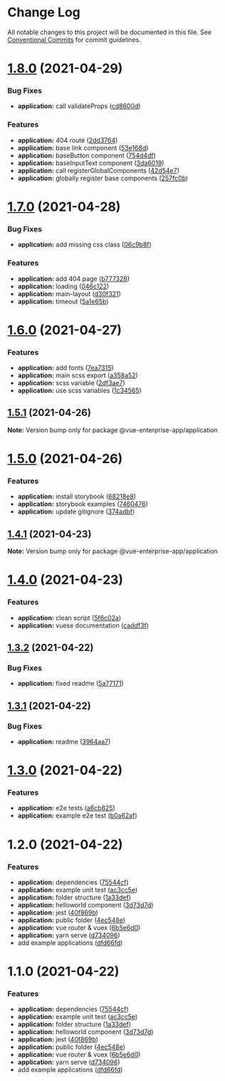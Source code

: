 # Change Log

All notable changes to this project will be documented in this file.
See [Conventional Commits](https://conventionalcommits.org) for commit guidelines.

# [1.8.0](https://github.com/Formonsus/vue-enterprise-app/compare/@vue-enterprise-app/application@1.7.0...@vue-enterprise-app/application@1.8.0) (2021-04-29)


### Bug Fixes

* **application:** call validateProps ([cd8600d](https://github.com/Formonsus/vue-enterprise-app/commit/cd8600d8c4b4d8431539ab0549eb799476ca5d5b))


### Features

* **application:** 404 route ([2dd3764](https://github.com/Formonsus/vue-enterprise-app/commit/2dd3764828ab63c28ace8b88abeb843a68012cd6))
* **application:** base link component ([53e168d](https://github.com/Formonsus/vue-enterprise-app/commit/53e168d22fdae0ec32ac7bdae462e86317a3a72b))
* **application:** baseButton component ([754d4df](https://github.com/Formonsus/vue-enterprise-app/commit/754d4dfc2280b2fe38de4314fb231c191b020e69))
* **application:** baseInputText component ([3da6019](https://github.com/Formonsus/vue-enterprise-app/commit/3da6019a9bfc329e3854f5a3a80a9a62c3da98d4))
* **application:** call registerGlobalComponents ([42d54e7](https://github.com/Formonsus/vue-enterprise-app/commit/42d54e74413c44d5cfeee0701fbe8c52113f4b26))
* **application:** globally register base components ([257fc0b](https://github.com/Formonsus/vue-enterprise-app/commit/257fc0b67fc88c3697f1c293d465405e46e61f39))





# [1.7.0](https://github.com/Formonsus/vue-enterprise-app/compare/@vue-enterprise-app/application@1.6.0...@vue-enterprise-app/application@1.7.0) (2021-04-28)


### Bug Fixes

* **application:** add missing css class ([06c9b8f](https://github.com/Formonsus/vue-enterprise-app/commit/06c9b8f8b88405134c465693d34fc33c70cf6601))


### Features

* **application:** add 404 page ([b777328](https://github.com/Formonsus/vue-enterprise-app/commit/b777328b3c0c397a79cd4f8b2bda3eefccd704eb))
* **application:** loading ([046c122](https://github.com/Formonsus/vue-enterprise-app/commit/046c1222672612c30a74284bc2fb3d32d8e9e2b9))
* **application:** main-layout ([d30f321](https://github.com/Formonsus/vue-enterprise-app/commit/d30f321c332d1573c15f0460a934cee936a9ff58))
* **application:** timeout ([5a1e65b](https://github.com/Formonsus/vue-enterprise-app/commit/5a1e65b1efc83c8a94ad2058eedbfc3624873ad5))





# [1.6.0](https://github.com/Formonsus/vue-enterprise-app/compare/@vue-enterprise-app/application@1.5.1...@vue-enterprise-app/application@1.6.0) (2021-04-27)


### Features

* **application:** add fonts ([7ea7315](https://github.com/Formonsus/vue-enterprise-app/commit/7ea7315b9b24add19cb8c9d0d193c49ff5500cc5))
* **application:** main scss export ([a358a52](https://github.com/Formonsus/vue-enterprise-app/commit/a358a528ce355e204ceb9ab598fc56d80eb5c19a))
* **application:** scss variable ([2df3ae7](https://github.com/Formonsus/vue-enterprise-app/commit/2df3ae742ecc5e5fc3d3144b9e6338502ea568fd))
* **application:** use scss variables ([1c34565](https://github.com/Formonsus/vue-enterprise-app/commit/1c345650962ac0d45a4061ada4a25d1df19653d3))





## [1.5.1](https://github.com/Formonsus/vue-enterprise-app/compare/@vue-enterprise-app/application@1.5.0...@vue-enterprise-app/application@1.5.1) (2021-04-26)

**Note:** Version bump only for package @vue-enterprise-app/application





# [1.5.0](https://github.com/Formonsus/vue-enterprise-app/compare/@vue-enterprise-app/application@1.4.1...@vue-enterprise-app/application@1.5.0) (2021-04-26)


### Features

* **application:** install storybook ([68218e8](https://github.com/Formonsus/vue-enterprise-app/commit/68218e89917bdb21e345469192deb319442bf12a))
* **application:** storybook examples ([7460476](https://github.com/Formonsus/vue-enterprise-app/commit/74604760d2c2f692c74548efa7273aa17500ab66))
* **application:** update gitignore ([374adbf](https://github.com/Formonsus/vue-enterprise-app/commit/374adbfdaeb6418946de2feea64e43e6ae2b2923))





## [1.4.1](https://github.com/Formonsus/vue-enterprise-app/compare/@vue-enterprise-app/application@1.4.0...@vue-enterprise-app/application@1.4.1) (2021-04-23)

**Note:** Version bump only for package @vue-enterprise-app/application





# [1.4.0](https://github.com/Formonsus/vue-enterprise-app/compare/@vue-enterprise-app/application@1.3.2...@vue-enterprise-app/application@1.4.0) (2021-04-23)


### Features

* **application:** clean script ([5f6c02a](https://github.com/Formonsus/vue-enterprise-app/commit/5f6c02a3fcd8014fec0d0a61fa010459f0a85122))
* **application:** vuese documentation ([caddf3f](https://github.com/Formonsus/vue-enterprise-app/commit/caddf3fb2f6bba9f3283e60c1ffea6954aa0211c))





## [1.3.2](https://github.com/Formonsus/vue-enterprise-app/compare/@vue-enterprise-app/application@1.3.1...@vue-enterprise-app/application@1.3.2) (2021-04-22)


### Bug Fixes

* **application:** fixed readme ([5a77171](https://github.com/Formonsus/vue-enterprise-app/commit/5a771714c4a5e98c5af219926f98fd0533b2181f))





## [1.3.1](https://github.com/Formonsus/vue-enterprise-app/compare/@vue-enterprise-app/application@1.3.0...@vue-enterprise-app/application@1.3.1) (2021-04-22)


### Bug Fixes

* **application:** readme ([3964aa7](https://github.com/Formonsus/vue-enterprise-app/commit/3964aa717862d7ac3ddec436152ecbd8c40383ac))





# [1.3.0](https://github.com/Formonsus/vue-enterprise-app/compare/@vue-enterprise-app/application@1.2.0...@vue-enterprise-app/application@1.3.0) (2021-04-22)


### Features

* **application:** e2e tests ([a6cb825](https://github.com/Formonsus/vue-enterprise-app/commit/a6cb8255d646c97a2752413f2e5b178945b0343d))
* **application:** example e2e test ([b0a62af](https://github.com/Formonsus/vue-enterprise-app/commit/b0a62afcc6b41175f3b9dce3150f4aa550372c32))





# 1.2.0 (2021-04-22)


### Features

* **application:** dependencies ([75544cf](https://github.com/Formonsus/vue-enterprise-app/commit/75544cff4807235a5efb2a1bd34450703867c33d))
* **application:** example unit test ([ac3cc5e](https://github.com/Formonsus/vue-enterprise-app/commit/ac3cc5e876ace78048cc9f3ab07ae3d0ecaf760b))
* **application:** folder structure ([1a33def](https://github.com/Formonsus/vue-enterprise-app/commit/1a33def9234991b2e6c6a5a10d7c70268799c6d9))
* **application:** helloworld component ([3d73d7d](https://github.com/Formonsus/vue-enterprise-app/commit/3d73d7dfffa082e0fd0f9b4e120832b67011697e))
* **application:** jest ([40f869b](https://github.com/Formonsus/vue-enterprise-app/commit/40f869bcadd4ed6b837b266f76dc1132dd7954e5))
* **application:** public folder ([4ec548e](https://github.com/Formonsus/vue-enterprise-app/commit/4ec548ec1c3fbe52750e1fda4089832bcb79910e))
* **application:** vue router & vuex ([6b5e6d0](https://github.com/Formonsus/vue-enterprise-app/commit/6b5e6d027ad8cc70dd14b95638907e64d370182d))
* **application:** yarn serve ([d734096](https://github.com/Formonsus/vue-enterprise-app/commit/d7340968d3ca451c9e8117ad0687236a16fbefe6))
* add example applications ([dfd66fd](https://github.com/Formonsus/vue-enterprise-app/commit/dfd66fdf4deb368029654aceb815de796ac29e8a))





# 1.1.0 (2021-04-22)


### Features

* **application:** dependencies ([75544cf](https://github.com/Formonsus/vue-enterprise-app/commit/75544cff4807235a5efb2a1bd34450703867c33d))
* **application:** example unit test ([ac3cc5e](https://github.com/Formonsus/vue-enterprise-app/commit/ac3cc5e876ace78048cc9f3ab07ae3d0ecaf760b))
* **application:** folder structure ([1a33def](https://github.com/Formonsus/vue-enterprise-app/commit/1a33def9234991b2e6c6a5a10d7c70268799c6d9))
* **application:** helloworld component ([3d73d7d](https://github.com/Formonsus/vue-enterprise-app/commit/3d73d7dfffa082e0fd0f9b4e120832b67011697e))
* **application:** jest ([40f869b](https://github.com/Formonsus/vue-enterprise-app/commit/40f869bcadd4ed6b837b266f76dc1132dd7954e5))
* **application:** public folder ([4ec548e](https://github.com/Formonsus/vue-enterprise-app/commit/4ec548ec1c3fbe52750e1fda4089832bcb79910e))
* **application:** vue router & vuex ([6b5e6d0](https://github.com/Formonsus/vue-enterprise-app/commit/6b5e6d027ad8cc70dd14b95638907e64d370182d))
* **application:** yarn serve ([d734096](https://github.com/Formonsus/vue-enterprise-app/commit/d7340968d3ca451c9e8117ad0687236a16fbefe6))
* add example applications ([dfd66fd](https://github.com/Formonsus/vue-enterprise-app/commit/dfd66fdf4deb368029654aceb815de796ac29e8a))
